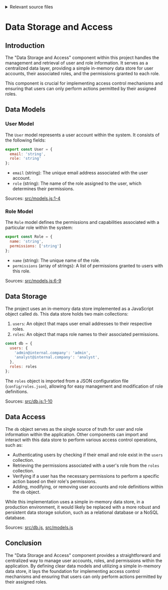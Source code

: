 <details>
<summary>Relevant source files</summary>

The following files were used as context for generating this wiki page:

- [src/db.js](https://github.com/agattani123/access-control-service/blob/main/src/db.js)
- [src/models.js](https://github.com/agattani123/access-control-service/blob/main/src/models.js)
- [config/roles.json](https://github.com/agattani123/access-control-service/blob/main/config/roles.json) (Inferred from `src/db.js`)

</details>

# Data Storage and Access

## Introduction

The "Data Storage and Access" component within this project handles the management and retrieval of user and role information. It serves as a centralized data layer, providing a simple in-memory data store for user accounts, their associated roles, and the permissions granted to each role.

This component is crucial for implementing access control mechanisms and ensuring that users can only perform actions permitted by their assigned roles.

## Data Models

### User Model

The `User` model represents a user account within the system. It consists of the following fields:

```javascript
export const User = {
  email: 'string',
  role: 'string'
};
```

- `email` (string): The unique email address associated with the user account.
- `role` (string): The name of the role assigned to the user, which determines their permissions.

Sources: [src/models.js:1-4]()

### Role Model

The `Role` model defines the permissions and capabilities associated with a particular role within the system:

```javascript
export const Role = {
  name: 'string',
  permissions: ['string']
};
```

- `name` (string): The unique name of the role.
- `permissions` (array of strings): A list of permissions granted to users with this role.

Sources: [src/models.js:6-9]()

## Data Storage

The project uses an in-memory data store implemented as a JavaScript object called `db`. This data store holds two main collections:

1. `users`: An object that maps user email addresses to their respective roles.
2. `roles`: An object that maps role names to their associated permissions.

```javascript
const db = {
  users: {
    'admin@internal.company': 'admin',
    'analyst@internal.company': 'analyst',
  },
  roles: roles
};
```

The `roles` object is imported from a JSON configuration file (`config/roles.json`), allowing for easy management and modification of role definitions.

Sources: [src/db.js:1-10]()

## Data Access

The `db` object serves as the single source of truth for user and role information within the application. Other components can import and interact with this data store to perform various access control operations, such as:

- Authenticating users by checking if their email and role exist in the `users` collection.
- Retrieving the permissions associated with a user's role from the `roles` collection.
- Verifying if a user has the necessary permissions to perform a specific action based on their role's permissions.
- Adding, modifying, or removing user accounts and role definitions within the `db` object.

While this implementation uses a simple in-memory data store, in a production environment, it would likely be replaced with a more robust and persistent data storage solution, such as a relational database or a NoSQL database.

Sources: [src/db.js](), [src/models.js]()

## Conclusion

The "Data Storage and Access" component provides a straightforward and centralized way to manage user accounts, roles, and permissions within the application. By defining clear data models and utilizing a simple in-memory data store, it lays the foundation for implementing access control mechanisms and ensuring that users can only perform actions permitted by their assigned roles.